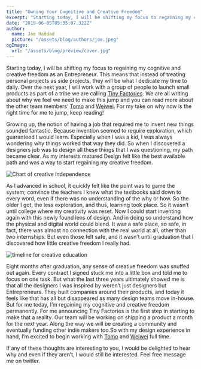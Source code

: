 ```yaml
---
title: "Owning Your Cognitive and Creative Freedom"
excerpt: "Starting today, I will be shifting my focus to regaining my cognitive and creative freedom as an Entrepreneur."
date: "2019-06-05T05:35:07.322Z"
author:
  name: Joe Haddad
  picture: "/assets/blog/authors/joe.jpeg"
ogImage:
  url: "/assets/blog/preview/cover.jpg"
---
```


Starting today, I will be shifting my focus to regaining my cognitive and creative freedom as an Entrepreneur. <!-- excerpt -->This means that instead of treating personal projects as side projects, they will be what I dedicate my time to daily. Over the next year, I will work with a group of people to launch small products as part of a tribe we are calling [Tiny Factories](). We are all writing about why we feel we need to make this jump and you can read more about the other team members’ [Tomo]() and [Weiwei](). For my take on why now is the right time for me to jump, keep reading!

Growing up, the notion of having a job that required me to invent new things sounded fantastic. Because invention seemed to require exploration, which guaranteed I would learn. Especially when I was a kid, I was always wondering why things worked that way they did. So when I discovered a designers job was to design all these things that I was questioning, my path became clear. As my interests matured Design felt like the best available path and was a way to start regaining my creative freedom.

![Chart of creative independence](https://d2w9rnfcy7mm78.cloudfront.net/8164056/large_348d5cebdce5cde9b091657e9ed9980d.jpeg?1596009166?bc=0)

As I advanced in school, it quickly felt like the point was to game the system; convince the teachers I knew what the textbooks said down to every word, even if there was no understanding of the why or how. So the older I got, the less exploration, and thus, learning took place. So it wasn’t until college where my creativity was reset. Now I could start inventing again with this newly found lens of design. And in doing so understand how the physical and digital world could blend. It was a safe place, so safe, in fact, there was almost no connection with the real world at all, other than two internships. But even those felt safe, and it wasn’t until graduation that I discovered how little creative freedom I really had.

![timeline for creative education](https://d2w9rnfcy7mm78.cloudfront.net/8164057/large_c74c050a9f234a103ba923c9fe378bff.jpeg?1596009167?bc=0)

Eight months after graduation, any sense of creative freedom was snuffed out again. Every contract I signed stuck me into a little box and told me to focus on one task. But what the last three years ultimately showed me is that all the designers I was inspired by weren’t just designers but Entrepreneurs. They built companies around their products, and today it feels like that has all but disappeared as many design teams move in-house. But for me today, I’m regaining my cognitive and creative freedom permanently. For me announcing Tiny Factories is the first step in starting to make that a reality. Our team will be working on shipping a product a month for the next year. Along the way we will be creating a community and eventually funding other indie makers too.So with my design experience in hand, I’m excited to begin working with [Tomo]() and [Weiwei]() full time.

If any of these thoughts are interesting to you, I would be delighted to hear why and even if they aren’t, I would still be interested. Feel free message me on twitter.
